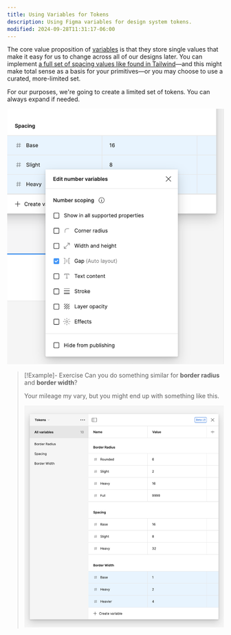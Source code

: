 ```yaml
---
title: Using Variables for Tokens
description: Using Figma variables for design system tokens.
modified: 2024-09-28T11:31:17-06:00
---
```


The core value proposition of [variables](variables.md) is that they store single values that make it easy for us to change across all of our designs later. You can implement [a full set of spacing values like found in Tailwind](https://tailwindcss.com/docs/customizing-spacing#default-spacing-scale)—and this might make total sense as a basis for your primitives—or you may choose to use a curated, more-limited set.

For our purposes, we're going to create a limited set of tokens. You can always expand if needed.

![Some spacing values in Figma](assets/figma-spacing-values.png)

> [!Example]- Exercise
> Can you do something similar for **border radius** and **border width**?
>
> Your mileage my vary, but you might end up with something like this.
>
> ![Border width and border radius tokens](assets/figma-border-tokens.png)
